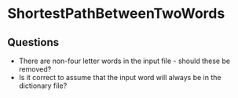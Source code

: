 # ShortestPathBetweenTwoWords

## Questions

* There are non-four letter words in the input file - should these be removed?
* Is it correct to assume that the input word will always be in the dictionary file?
